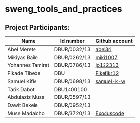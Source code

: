 # sweng_tools_and_practices

## Project Participants:

| Name             | Id number    | Github account                              |
| ---------------- | ------------ | ------------------------------------------- |
| Abel Merete      | DBUR/0032/13 | [abel3ri](https://github.com/abel3ri)       |
| Mikiyas Baile    | DBUR/0262/13 | [miki1007](https://github.com/miki1007)     |
| Yohannes Tamirat | DBUR/0786/13 | [jo122313](https://github.com/jo122313)     |
| Fikade Tibebe    | DBU          | [Fikefikr12](https://github.com/Fikefikr12) |
| Samuel Kifle     | DBUR/0698/13 | [samuel-k-w](https://github.com/samuel-k-w) |
| Tarik Dabot      | DBU1400100   |                                             |
| Abdulaziz Musa   | DBUR/0597/13 |                                             |
| Dawit Bekele     | DBUR/0952/13 |                                             |
| Muse Madalcho    | DBUR/3720/13 | [Exoduscode](https://github.com/Exoduscode) |
